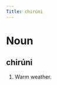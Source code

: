 ```yaml
---
Title: chirúni
---
```


Noun
================================

chirúni
----------------

1. Warm weather.
